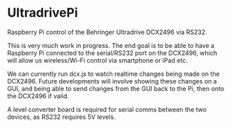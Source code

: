 # UltradrivePi
Raspberry Pi control of the Behringer Ultradrive DCX2496 via RS232.

This is very much work in progress. The end goal is to be able to have a Raspberry Pi connected to the serial/RS232 port on the DCX2496, which will allow us wireless/Wi-Fi control via smartphone or iPad etc.

We can currently run dcx.js to watch realtime changes being made on the DCX2496. Future developments will involve showing these changes on a GUI, and being able to send changes from the GUI back to the Pi, then onto the DCX2496 if valid.

A level converter board is required for serial comms between the two devices, as RS232 requires 5V levels.
